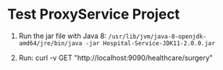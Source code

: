 # Test ProxyService Project

1) Run the jar file with Java 8: `/usr/lib/jvm/java-8-openjdk-amd64/jre/bin/java -jar Hospital-Service-JDK11-2.0.0.jar`

2) Run: curl -v GET "http://localhost:9090/healthcare/surgery"
